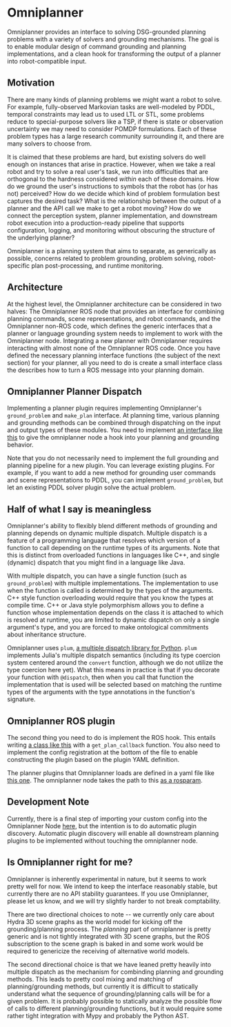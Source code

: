 # Omniplanner

Omniplanner provides an interface to solving DSG-grounded planning problems
with a variety of solvers and grounding mechanisms. The goal is to enable
modular design of command grounding and planning implementations, and a clean
hook for transforming the output of a planner into robot-compatible input.

## Motivation

There are many kinds of planning problems we might want a robot to solve. For
example, fully-observed Markovian tasks are well-modeled by PDDL, temporal
constraints may lead us to used LTL or STL, some problems reduce to
special-purpose solvers like a TSP, if there is state or observation
uncertainty we may need to consider POMDP formulations. Each of these problem
types has a large research community surrounding it, and there are many solvers
to choose from. 

It is claimed that these problems are hard, but existing solvers do well enough
on instances that arise in practice. However, when we take a real robot and try
to solve a real user's task, we run into difficulties that are orthogonal to
the hardness considered *within* each of these domains. How do we ground the
user's instructions to symbols that the robot has (or has not) perceived? How
do we decide which kind of problem formulation best captures the desired task?
What is the relationship between the output of a planner and the API call we
make to get a robot moving? How do we connect the perception system, planner
implementation, and downstream robot execution into a production-ready pipeline
that supports configuration, logging, and monitoring without obscuring the
structure of the underlying planner?

Omniplanner is a planning system that aims to separate, as generically as
possible, concerns related to problem grounding, problem solving,
robot-specific plan post-processing, and runtime monitoring.

## Architecture

At the highest level, the Omniplanner architecture can be considered in two
halves: The Omniplanner ROS node that provides an interface for combining
planning commands, scene representations, and robot commands, and the
Omniplanner non-ROS code, which defines the generic interfaces that a planner
or language grounding system needs to implement to work with the Omniplanner
node. Integrating a new planner with Omniplanner requires interacting with
almost none of the Omniplanner ROS code. Once you have defined the necessary
planning interface functions (the subject of the next section) for your
planner, all you need to do is create a small interface class the describes how
to turn a ROS message into your planning domain.


## Omniplanner Planner Dispatch

Implementing a planner plugin requires implementing Omniplanner's
`ground_problem` and `make_plan` interface. At planning time, various planning
and grounding methods can be combined through dispatching on the input and
output types of these modules. You need to implement [an interface like
this](https://github.com/MIT-SPARK/Omniplanner/blob/feature/full_genericization/omniplanner/src/omniplanner/goto_points.py)
to give the omniplanner node a hook into your planning and grounding behavior.

Note that you do not necessarily need to implement the full grounding and
planning pipeline for a new plugin. You can leverage existing plugins. For
example, if you want to add a new method for grounding user commands and scene
representations to PDDL, you can implement `ground_problem`, but let an
existing PDDL solver plugin solve the actual problem. 

## Half of what I say is meaningless

Omniplanner's ability to flexibly blend different methods of grounding and
planning depends on dynamic multiple dispatch. Multiple dispatch is a feature
of a programming language that resolves which version of a function to call
depending on the runtime types of its arguments. Note that this is distinct
from overloaded functions in languages like C++, and single (dynamic) dispatch
that you might find in a language like Java.

With multiple dispatch, you can have a single function (such as
`ground_problem`) with multiple implementations. The implementation to use when
the function is called is determined by the types of the arguments. C++ style
function overloading would require that you know the types at compile time. C++
or Java style polymorphism allows you to define a function whose implementation
depends on the class it is attached to which is resolved at runtime, you are
limited to dynamic dispatch on only a single argument's type, and you are
forced to make ontological commitments about inheritance structure.

Omniplanner uses `plum`, [a multiple dispatch library for
Python](https://github.com/beartype/plum). `plum` implements Julia's multiple
dispatch semantics (including its type coercion system centered around the
`convert` function, although we do not utilize the type coercion here yet).
What this means in practice is that if you decorate your function with
`@dispatch`, then when you call that function the implementation that is used
will be selected based on matching the runtime types of the arguments with the
type annotations in the function's signature.


## Omniplanner ROS plugin

The second thing you need to do is implement the ROS hook. This entails writing
[a class like
this](https://github.com/MIT-SPARK/Omniplanner/blob/feature/full_genericization/omniplanner_ros/src/omniplanner_ros/goto_points_ros.py)
with a `get_plan_callback` function. You also need to implement the config
registration at the bottom of the file to enable constructing the plugin based
on the plugin YAML definition.

The planner plugins that Omniplanner loads are defined in a yaml file like
[this one](https://github.com/MIT-SPARK/Awesome-DCIST-T4/blob/main/dcist_launch_system/config/spot_prior_dsg/omniplanner_plugins.yaml). The omniplanner node
takes the path to this [as a rosparam](https://github.com/MIT-SPARK/Awesome-DCIST-T4/blob/main/dcist_launch_system/config/spot_prior_dsg/omniplanner_node.yaml).


## Development Note

Currently, there is a final step of importing your custom config into the
Omniplanner Node
[here](https://github.com/MIT-SPARK/Omniplanner/blob/de84ccf5d5f71b6f41b04d9bceb24a11eaeb1fe5/omniplanner_ros/src/omniplanner_ros/omniplanner_node.py#L28),
but the intention is to do automatic plugin discovery. Automatic plugin
discovery will enable all downstream planning plugins to be implemented without
touching the omniplanner node.

## Is Omniplanner right for me?

Omniplanner is inherently experimental in nature, but it seems to work pretty
well for now. We intend to keep the interface reasonably stable, but currently
there are no API stability guarantees. If you use Omniplanner, please let us
know, and we will try slightly harder to not break comptability. 

There are two directional choices to note -- we currently only care about Hydra
3D scene graphs as the world model for kicking off the grounding/planning
process. The *planning* part of omniplanner is pretty generic and is not
tightly integrated with 3D scene graphs, but the ROS subscription to the scene
graph is baked in and some work would be required to genericize the receiving
of alternative world models.

The second directional choice is that we have leaned pretty heavily into
multiple dispatch as the mechanism for combinding planning and grounding
methods. This leads to pretty cool mixing and matching of planning/grounding
methods, but currently it is difficult to statically understand what the
sequence of grounding/planning calls will be for a given problem. It is
probably possible to statically analyze the possible flow of calls to different
planning/grounding functions, but it would require some rather tight
integration with Mypy and probably the Python AST. 
